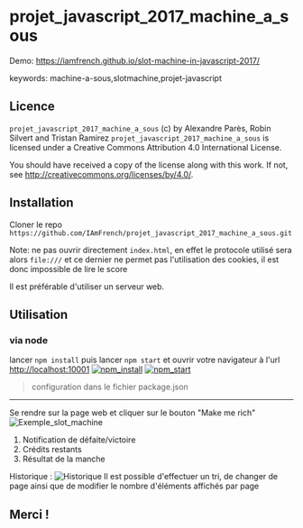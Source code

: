 # projet_javascript_2017_machine_a_sous
Demo: <https://iamfrench.github.io/slot-machine-in-javascript-2017/>

keywords: machine-a-sous,slotmachine,projet-javascript


## Licence
`projet_javascript_2017_machine_a_sous` (c) by Alexandre Parès, Robin Silvert 
and Tristan Ramirez
`projet_javascript_2017_machine_a_sous` is licensed under a
Creative Commons Attribution 4.0 International License.

You should have received a copy of the license along with this
work. If not, see <http://creativecommons.org/licenses/by/4.0/>.

## Installation
Cloner le repo `https://github.com/IAmFrench/projet_javascript_2017_machine_a_sous.git`


Note: ne pas ouvrir directement `index.html`, en effet le protocole utilisé sera alors `file:///` et 
ce dernier ne permet pas l'utilisation des cookies, il est donc impossible de lire le score

Il est préférable d'utiliser un serveur web.

## Utilisation
### **via node**

lancer `npm install` puis lancer `npm start` et ouvrir votre navigateur à l'url <http://localhost:10001>
[![npm_install](http://i.imgur.com/YRh1J8K.gif)](http://i.imgur.com/YRh1J8K.gifv)
[![npm_start](http://i.imgur.com/kOHsrsD.gif)](http://i.imgur.com/kOHsrsD.gifv)

> configuration dans le fichier package.json

---

Se rendre sur la page web et cliquer sur le bouton "Make me rich"
![Exemple_slot_machine](http://i.imgur.com/ec6RKYG.png)
1. Notification de défaite/victoire
2. Crédits restants
3. Résultat de la manche

Historique :
![Historique](http://i.imgur.com/hIogUA6.png)
Il est possible d'effectuer un tri, de changer de page ainsi que de modifier le 
nombre d'éléments affichés par page


## Merci !
